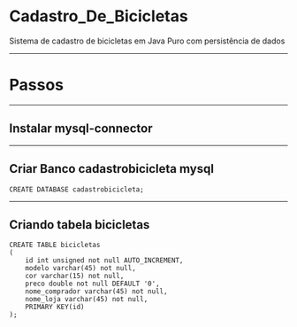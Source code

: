 # Cadastro_De_Bicicletas
Sistema de cadastro de bicicletas em Java Puro com persistência de dados
___

# Passos

---
## Instalar mysql-connector

---
## Criar Banco cadastrobicicleta mysql


~~~roomsql
CREATE DATABASE cadastrobicicleta;
~~~

---
## Criando tabela bicicletas

~~~roomsql
CREATE TABLE bicicletas
(
    id int unsigned not null AUTO_INCREMENT,
    modelo varchar(45) not null,
    cor varchar(15) not null,
    preco double not null DEFAULT '0',
    nome_comprador varchar(45) not null,
    nome_loja varchar(45) not null,
    PRIMARY KEY(id)
);
~~~


